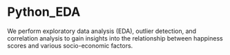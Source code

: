 # Python_EDA
We perform exploratory data analysis (EDA), outlier detection, and correlation analysis to gain insights into the relationship between happiness scores and various socio-economic factors.
